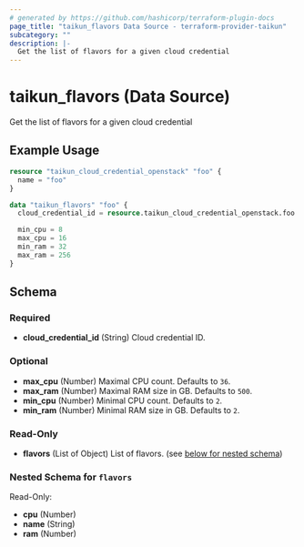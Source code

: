 ```yaml
---
# generated by https://github.com/hashicorp/terraform-plugin-docs
page_title: "taikun_flavors Data Source - terraform-provider-taikun"
subcategory: ""
description: |-
  Get the list of flavors for a given cloud credential
---
```


# taikun_flavors (Data Source)

Get the list of flavors for a given cloud credential

## Example Usage

```terraform
resource "taikun_cloud_credential_openstack" "foo" {
  name = "foo"
}

data "taikun_flavors" "foo" {
  cloud_credential_id = resource.taikun_cloud_credential_openstack.foo.id

  min_cpu = 8
  max_cpu = 16
  min_ram = 32
  max_ram = 256
}
```

<!-- schema generated by tfplugindocs -->
## Schema

### Required

- **cloud_credential_id** (String) Cloud credential ID.

### Optional

- **max_cpu** (Number) Maximal CPU count. Defaults to `36`.
- **max_ram** (Number) Maximal RAM size in GB. Defaults to `500`.
- **min_cpu** (Number) Minimal CPU count. Defaults to `2`.
- **min_ram** (Number) Minimal RAM size in GB. Defaults to `2`.

### Read-Only

- **flavors** (List of Object) List of flavors. (see [below for nested schema](#nestedatt--flavors))

<a id="nestedatt--flavors"></a>
### Nested Schema for `flavors`

Read-Only:

- **cpu** (Number)
- **name** (String)
- **ram** (Number)


